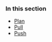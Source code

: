### In this section

- [Plan](https://github.com/azure/azops/wiki/plan)
- [Pull](https://github.com/azure/azops/wiki/pull)
- [Push](https://github.com/azure/azops/wiki/pull)
